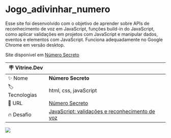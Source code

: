 # Jogo_adivinhar_numero

Esse site foi desenvolvido com o objetivo de aprender sobre APIs de reconhecimento de voz em JavaScript, funções build-in do JavaScript, como aplicar validações em projetos com JavaScript e manipular dados, eventos e elementos com JavaScript. Funciona adequadamente no Google Chrome em versão desktop.

Site disponível em <a href="https://art169.github.io/Jogo_adivinhar_numero/">Número Secreto</a>

| :placard: Vitrine.Dev |     |
| -------------  | --- |
| :sparkles: Nome        | **Número Secreto**
| :label: Tecnologias | html, css, javaScript
| :rocket: URL         | [Número Secreto](https://art169.github.io/Jogo_adivinhar_numero/)
| :fire: Desafio     | [JavaScript: validações e reconhecimento de voz](https://cursos.alura.com.br/course/javascript-validacoes-reconhecimento-voz)

<!-- Inserir imagem com a #vitrinedev ao final do link -->
![](https://i.pinimg.com/originals/1f/8a/00/1f8a00af3a0b0ada9a7d31701f11d5a0.gif#vitrinedev)
